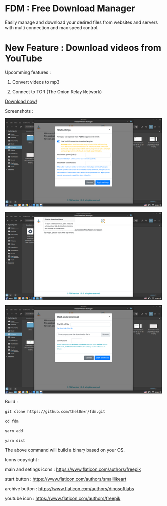 # FDM : Free Download Manager

Easily manage and download your desired files from websites and servers with multi connection and max speed control.

# New Feature : Download videos from YouTube

Upcomming features :

 1) Convert videos to mp3

 2) Connect to TOR (The Onion Relay Network)

 [Download now!](https://github.com/thel0ner/fdm/releases)
 

 
 Screenshots : 
 
 ![alt fdm](https://raw.githubusercontent.com/thel0ner/fdm/master/screenshots/screen.png)
 
 ![alt fdm](https://raw.githubusercontent.com/thel0ner/fdm/master/screenshots/screen1.png)
 
 ![alt fdm](https://raw.githubusercontent.com/thel0ner/fdm/master/screenshots/screen2.png)
 
 Build : 
 
 `git clone https://github.com/thel0ner/fdm.git`
 
 `cd fdm` 
 
 `yarn add` 
 
 `yarn dist` 
 
 The above command will build a binary based on your OS. 
 
 Icons copyright : 
 
 main and setings icons : https://www.flaticon.com/authors/freepik
 
start button : https://www.flaticon.com/authors/smalllikeart

archive button : https://www.flaticon.com/authors/dinosoftlabs
 
youtube icon : https://www.flaticon.com/authors/freepik
